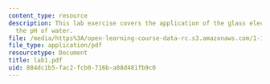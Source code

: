 ```yaml
---
content_type: resource
description: This lab exercise covers the application of the glass electrode to measure
  the pH of water.
file: /media/https%3A/open-learning-course-data-rc.s3.amazonaws.com/1-101-introduction-to-civil-and-environmental-engineering-design-i-fall-2005/884dc1b5fac2fcb0716ba88d481fb9c0_lab1.pdf
file_type: application/pdf
resourcetype: Document
title: lab1.pdf
uid: 884dc1b5-fac2-fcb0-716b-a88d481fb9c0
---
```

